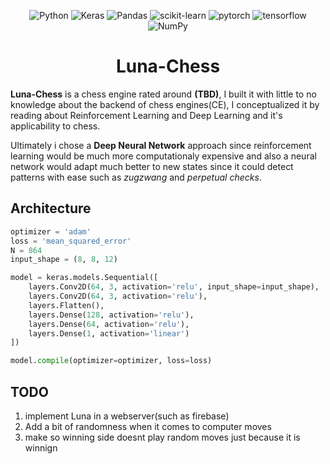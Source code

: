<div align="center">

![Python](https://img.shields.io/badge/python-3670A0?style=for-the-badge&logo=python&logoColor=ffdd54)
![Keras](https://img.shields.io/badge/Keras-%23D00000.svg?style=for-the-badge&logo=Keras&logoColor=white)
![Pandas](https://img.shields.io/badge/pandas-%23150458.svg?style=for-the-badge&logo=pandas&logoColor=white)
![scikit-learn](https://img.shields.io/badge/scikit--learn-%23F7931E.svg?style=for-the-badge&logo=scikit-learn&logoColor=white)
![pytorch](https://img.shields.io/badge/PyTorch-EE4C2C?style=for-the-badge&logo=pytorch&logoColor=white)
![tensorflow](https://img.shields.io/badge/TensorFlow-FF6F00?style=for-the-badge&logo=tensorflow&logoColor=white)
![NumPy](https://img.shields.io/badge/numpy-%23013243.svg?style=for-the-badge&logo=numpy&logoColor=white)
<!-- [![Windows](https://img.shields.io/badge/Platform-Windows-0078d7.svg?style=for-the-badge)](https://en.wikipedia.org/wiki/Microsoft_Windows) -->
<!-- [![License](https://img.shields.io/github/license/R3nzTheCodeGOD/R3nzSkin.svg?style=for-the-badge)](LICENSE) -->

# Luna-Chess
</div>
<b>Luna-Chess</b> is a chess engine rated around <b>(TBD)</b>, I built it with little to no knowledge about the backend of chess engines(CE), I conceptualized it by reading about Reinforcement Learning and Deep Learning and it's applicability to chess.

<p>

Ultimately i chose a <b>Deep Neural Network</b> approach since reinforcement learning would be much more computationaly expensive and also a neural network would adapt much better to new states since it could detect patterns with ease such as <i>zugzwang</i> and <i> perpetual checks</i>.
<p>

## Architecture
```python
optimizer = 'adam'
loss = 'mean_squared_error'
N = 864
input_shape = (8, 8, 12)

model = keras.models.Sequential([
    layers.Conv2D(64, 3, activation='relu', input_shape=input_shape),
    layers.Conv2D(64, 3, activation='relu'),
    layers.Flatten(),
    layers.Dense(128, activation='relu'),
    layers.Dense(64, activation='relu'),
    layers.Dense(1, activation='linear')
])

model.compile(optimizer=optimizer, loss=loss)
```


TODO
------

1. implement Luna in a webserver(such as firebase)
2. Add a bit of randomness when it comes to computer moves
3. make so winning side doesnt play random moves just because it is winnign